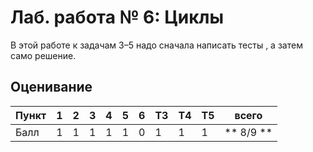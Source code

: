 
# Лаб. работа № 6: Циклы

В этой работе к задачам 3–5 надо сначала написать тесты , а затем само решение.

## Оценивание
|Пункт | 1 | 2 | 3 | 4 | 5 | 6 | T3 | T4 | T5 |**всего** |
|------|---|---|---|---|---|---|----|----|----|----------|
|Балл  |1  |1  |1  | 1 | 1 | 0 | 1  |  1 |  1 | ** 8/9 **|
